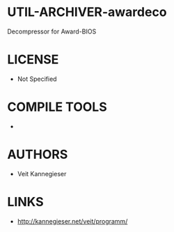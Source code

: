 # UTIL-ARCHIVER-awardeco
Decompressor for Award-BIOS

LICENSE
===============
* Not Specified

COMPILE TOOLS
===============
* 
 
AUTHORS
===============
* Veit Kannegieser

LINKS
===============
* http://kannegieser.net/veit/programm/

